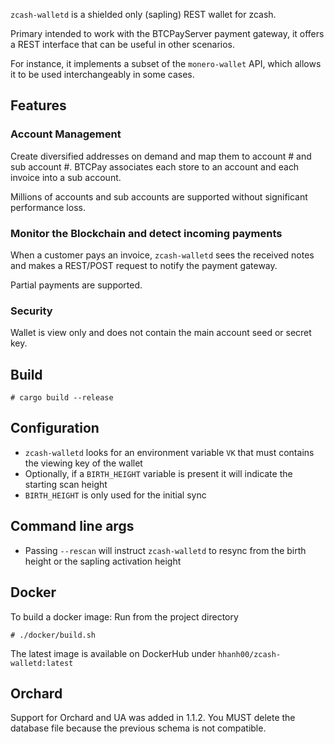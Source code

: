 `zcash-walletd` is a shielded only (sapling) REST wallet
for zcash.

Primary intended to work with the BTCPayServer payment gateway,
it offers a REST interface that can be useful in other scenarios.

For instance, it implements a subset of the `monero-wallet` API,
which allows it to be used interchangeably in some cases.

## Features

### Account Management

Create diversified addresses on demand and map them to account #
and sub account #. BTCPay associates each store to an account and
each invoice into a sub account.

Millions of accounts and sub accounts are supported without significant performance loss.

### Monitor the Blockchain and detect incoming payments

When a customer pays an invoice, `zcash-walletd` sees the received
notes and makes a REST/POST request to notify the payment gateway.

Partial payments are supported.

### Security

Wallet is view only and does not contain the main account seed or secret key.

## Build

```
# cargo build --release
```

## Configuration

- `zcash-walletd` looks for an environment variable `VK` that must contains the viewing key of the wallet
- Optionally, if a `BIRTH_HEIGHT` variable is present it will indicate the starting scan height
- `BIRTH_HEIGHT` is only used for the initial sync

## Command line args

- Passing `--rescan` will instruct `zcash-walletd` to resync from the birth height or the sapling activation
height

## Docker

To build a docker image: Run from the project directory

```
# ./docker/build.sh
```

The latest image is available on DockerHub under `hhanh00/zcash-walletd:latest`

## Orchard
Support for Orchard and UA was added in 1.1.2. You MUST delete the database file
because the previous schema is not compatible.
